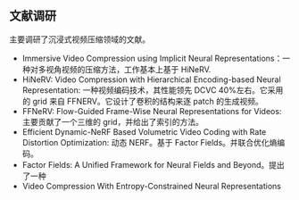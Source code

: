 
## 文献调研
主要调研了沉浸式视频压缩领域的文献。
- Immersive Video Compression using Implicit Neural Representations：一种对多视角视频的压缩方法，工作基本上基于 HiNeRV.
- HiNeRV: Video Compression with Hierarchical Encoding-based Neural Representation: 一种视频编码技术，其性能领先 DCVC 40%左右。它采用的 grid 来自 FFNERV。它设计了卷积的结构来逐 patch 的生成视频。
-  FFNeRV: Flow-Guided Frame-Wise Neural Representations for Videos: 主要贡献了一个三维的 grid，并给出了索引的方法。
-  Efficient Dynamic-NeRF Based Volumetric Video Coding with Rate Distortion Optimization: 动态 NERF。基于 Factor Fields。并联合优化熵编码。
- Factor Fields: A Unified Framework for Neural Fields and Beyond。提出了一种
-  Video Compression With Entropy-Constrained Neural Representations